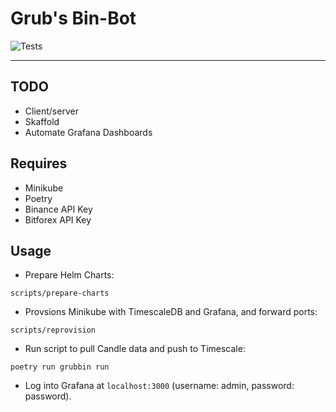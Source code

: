 # Grub's Bin-Bot
![Tests](https://github.com/rubberydub/grub-bin-bot/workflows/tests/badge.svg)

---

## TODO

- Client/server
- Skaffold
- Automate Grafana Dashboards


## Requires
- Minikube
- Poetry
- Binance API Key
- Bitforex API Key


## Usage

- Prepare Helm Charts:
```
scripts/prepare-charts
```

- Provsions Minikube with TimescaleDB and Grafana, and forward ports:
```
scripts/reprovision
```

- Run script to pull Candle data and push to Timescale:
```
poetry run grubbin run
```

- Log into Grafana at `localhost:3000` (username: admin, password: password).
